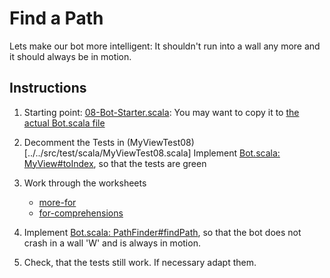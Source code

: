 # Find a Path

Lets make our bot more intelligent: It shouldn't run into a wall any more and it should always be in motion.

## Instructions

1. Starting point:
   [08-Bot-Starter.scala](snippets/08-Bot-Starter.scala): You may want to copy it to [the actual Bot.scala file](../../src/main/scala/Bot.scala)

2. Decomment the Tests in (MyViewTest08)[../../src/test/scala/MyViewTest08.scala]
   Implement [Bot.scala: MyView#toIndex](../../src/main/scala/Bot.scala), so that the tests are green
   
3. Work through the worksheets
    - [more-for](../../src/main/worksheets/08_01-more-for.sc)
    - [for-comprehensions](../../src/main/worksheets/08_01-for-comprehensions.sc)
                 
4. Implement [Bot.scala: PathFinder#findPath](../../src/main/scala/Bot.scala), so that the bot does not crash in a wall
   'W' and is always in motion.

5. Check, that the tests still work. If necessary adapt them.